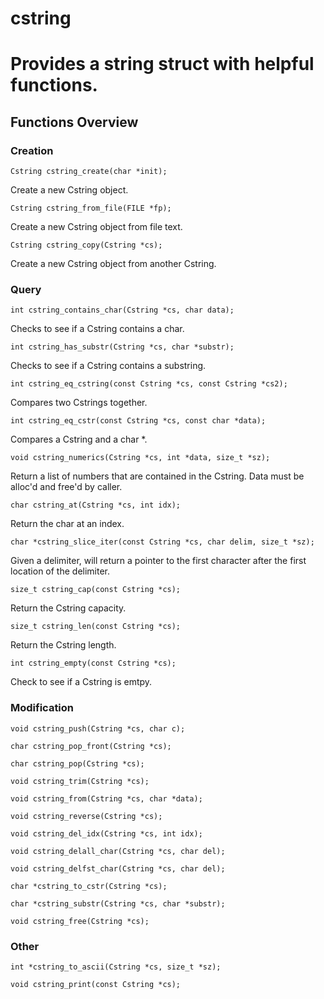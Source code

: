 # cstring
# Provides a string struct with helpful functions.
## Functions Overview

### Creation

    Cstring cstring_create(char *init);

Create a new Cstring object.

    Cstring cstring_from_file(FILE *fp);

Create a new Cstring object from file text.

    Cstring cstring_copy(Cstring *cs);

Create a new Cstring object from another Cstring.

### Query

    int cstring_contains_char(Cstring *cs, char data);

Checks to see if a Cstring contains a char.

    int cstring_has_substr(Cstring *cs, char *substr);

Checks to see if a Cstring contains a substring.

    int cstring_eq_cstring(const Cstring *cs, const Cstring *cs2);

Compares two Cstrings together.

    int cstring_eq_cstr(const Cstring *cs, const char *data);

Compares a Cstring and a char *.

    void cstring_numerics(Cstring *cs, int *data, size_t *sz);

Return a list of numbers that are contained in the Cstring. Data must be alloc'd and free'd by caller.

    char cstring_at(Cstring *cs, int idx);

Return the char at an index.

    char *cstring_slice_iter(const Cstring *cs, char delim, size_t *sz);

Given a delimiter, will return a pointer to the first character after the first location of the delimiter.

    size_t cstring_cap(const Cstring *cs);

Return the Cstring capacity.

    size_t cstring_len(const Cstring *cs);

Return the Cstring length.

    int cstring_empty(const Cstring *cs);

Check to see if a Cstring is emtpy.

### Modification

    void cstring_push(Cstring *cs, char c);

    char cstring_pop_front(Cstring *cs);

    char cstring_pop(Cstring *cs);

    void cstring_trim(Cstring *cs);

    void cstring_from(Cstring *cs, char *data);

    void cstring_reverse(Cstring *cs);

    void cstring_del_idx(Cstring *cs, int idx);

    void cstring_delall_char(Cstring *cs, char del);

    void cstring_delfst_char(Cstring *cs, char del);

    char *cstring_to_cstr(Cstring *cs);

    char *cstring_substr(Cstring *cs, char *substr);

    void cstring_free(Cstring *cs);

### Other

    int *cstring_to_ascii(Cstring *cs, size_t *sz);

    void cstring_print(const Cstring *cs);
